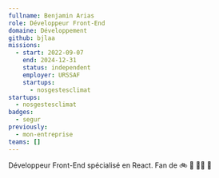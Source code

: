 ```yaml
---
fullname: Benjamin Arias
role: Développeur Front-End
domaine: Développement
github: bjlaa
missions:
  - start: 2022-09-07
    end: 2024-12-31
    status: independent
    employer: URSSAF
    startups:
      - nosgestesclimat
startups:
  - nosgestesclimat
badges:
  - segur
previously:
  - mon-entreprise
teams: []
---
```

Développeur Front-End spécialisé en React. Fan de 🚲 🎸 🏊‍♂️  🚣